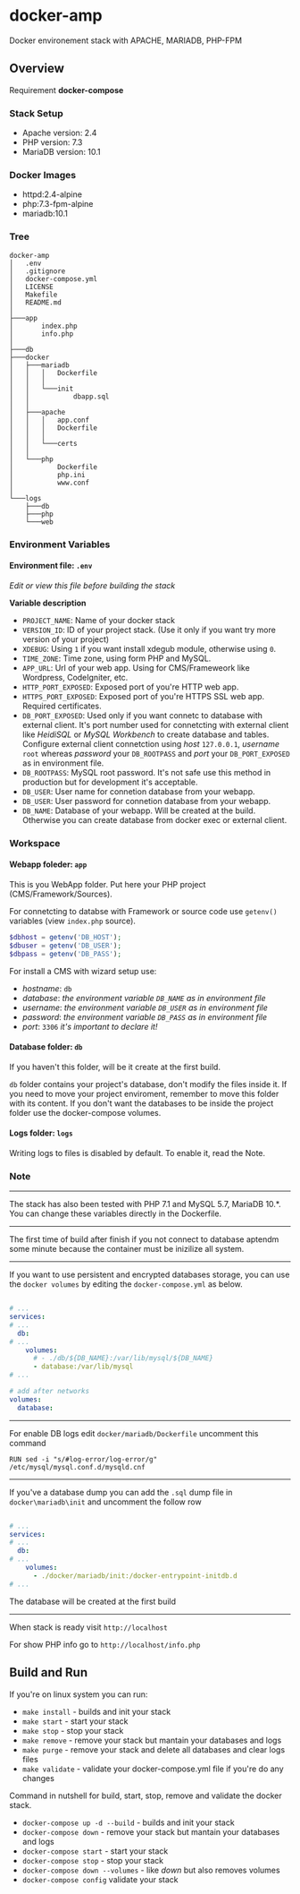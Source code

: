 # docker-amp
Docker environement stack with APACHE, MARIADB, PHP-FPM


## Overview

Requirement **docker-compose** 


### Stack Setup

* Apache version: 2.4
* PHP version: 7.3
* MariaDB version: 10.1


### Docker Images

* httpd:2.4-alpine
* php:7.3-fpm-alpine
* mariadb:10.1


### Tree

```
docker-amp
│   .env
│   .gitignore
│   docker-compose.yml
│   LICENSE
│   Makefile
│   README.md
│   
├───app
│       index.php
│       info.php
│       
├───db        
├───docker
│   ├───mariadb
│   │   │   Dockerfile
│   │   │   
│   │   └───init
│   │           dbapp.sql
│   │           
│   ├───apache
│   │   │   app.conf
│   │   │   Dockerfile
│   │   │   
│   │   └───certs
│   │           
│   └───php
│           Dockerfile
│           php.ini
│           www.conf
│           
└───logs
    ├───db
    ├───php
    └───web
```


### Environment Variables

#### Environment file: `.env`

_Edit or view this file before building the stack_

**Variable description**

* `PROJECT_NAME`: Name of your docker stack
* `VERSION_ID`: ID of your project stack. (Use it only if you want try more version of your project)
* `XDEBUG`: Using `1` if you want install xdegub module, otherwise using `0`.
* `TIME_ZONE`: Time zone, using form PHP and MySQL. 
* `APP_URL`: Url of your web app. Using for CMS/Frameweork like Wordpress, CodeIgniter, etc.
* `HTTP_PORT_EXPOSED`: Exposed port of you're HTTP web app.
* `HTTPS_PORT_EXPOSED`: Exposed port of you're HTTPS SSL web app. Required certificates.
* `DB_PORT_EXPOSED`: Used only if you want connetc to database with external client. It's port number used for connetcting with external client like _HeidiSQL_ or _MySQL Workbench_ to create database and tables. Configure external client connetction using _host_ `127.0.0.1`, _username_ `root` whereas _password_ your `DB_ROOTPASS` and _port_ your `DB_PORT_EXPOSED` as in environment file.
* `DB_ROOTPASS`: MySQL root password. It's not safe use this method in production but for development it's acceptable.
* `DB_USER`: User name for connetion database from your webapp.
* `DB_USER`: User password for connetion database from your webapp.
* `DB_NAME`: Database of your webapp. Will be created at the build. Otherwise you can create database from docker exec or external client.


### Workspace

#### Webapp foleder: `app`

This is you WebApp folder. Put here your PHP project (CMS/Framework/Sources).

For connetcting to databse with Framework or source code use `getenv()` variables (view `index.php` source).

```php
$dbhost = getenv('DB_HOST');
$dbuser = getenv('DB_USER');
$dbpass = getenv('DB_PASS');
```

For install a CMS with wizard setup use:

* _hostname_: `db` 
* _database_: _the environment variable `DB_NAME` as in environment file_ 
* _username_: _the environment variable `DB_USER` as in environment file_ 
* _password_: _the environment variable `DB_PASS` as in environment file_ 
* _port_: `3306` _it's important to declare it!_

#### Database folder: `db`

If you haven't this folder, will be it create at the first build.

`db` folder contains your project's database, don't modify the files inside it. If you need to move your project enviroment, remember to move this folder with its content.
If you don't want the databases to be inside the project folder use the docker-compose volumes.

#### Logs folder: `logs`

Writing logs to files is disabled by default. To enable it, read the Note.


### Note

---

The stack has also been tested with PHP 7.1 and MySQL 5.7, MariaDB 10.*. You can change these variables directly in the Dockerfile.


---

The first time of build after finish if you not connect to database aptendm some minute because the container must be inizilize all system.


---

If you want to use persistent and encrypted databases storage, you can use the `docker volumes` by editing the `docker-compose.yml` as below.

```yaml

# ...
services:
# ...
  db:
# ...
    volumes:
      # - ./db/${DB_NAME}:/var/lib/mysql/${DB_NAME}
      - database:/var/lib/mysql
# ...

# add after networks
volumes:
  database:

```

---

For enable DB logs edit `docker/mariadb/Dockerfile` uncomment this command

```
RUN sed -i "s/#log-error/log-error/g" /etc/mysql/mysql.conf.d/mysqld.cnf
```

---

If you've a database dump you can add the `.sql` dump file in `docker\mariadb\init` and uncomment the follow row

```yaml

# ...
services:
# ...
  db:
# ...
    volumes:
      - ./docker/mariadb/init:/docker-entrypoint-initdb.d
# ...

```

The database will be created at the first build

---

When stack is ready visit `http://localhost`

For show PHP info go to `http://localhost/info.php`



## Build and Run

If you're on linux system you can run:

* `make install` - builds and init your stack
* `make start` - start your stack
* `make stop` - stop your stack 
* `make remove` - remove your stack but mantain your databases and logs
* `make purge` -  remove your stack and delete all databases and clear logs files
* `make validate` - validate your docker-compose.yml file if you're do any changes


Command in nutshell for build, start, stop, remove and validate the docker stack.

* `docker-compose up -d --build` - builds and init your stack
* `docker-compose down` - remove your stack but mantain your databases and logs
* `docker-compose start` - start your stack
* `docker-compose stop`  - stop your stack 
* `docker-compose down --volumes` - like _down_ but also removes volumes
* `docker-compose config` validate your stack

